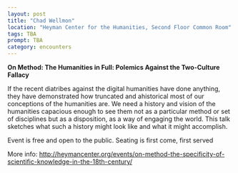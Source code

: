 ```yaml
---
layout: post
title: "Chad Wellmon"
location: "Heyman Center for the Humanities, Second Floor Common Room"
tags: TBA
prompt: TBA
category: encounters
---
```


**On Method: The Humanities in Full: Polemics Against the Two-Culture Fallacy**

If the recent diatribes against the digital humanities have done anything, they have demonstrated how truncated and ahistorical most of our conceptions of the humanities are. We need a history and vision of the humanities capacious enough to see them not as a particular method or set of disciplines but as a disposition, as a way of engaging the world. This talk sketches what such a history might look like and what it might accomplish.

Event is free and open to the public. Seating is first come, first served

More info:  <http://heymancenter.org/events/on-method-the-specificity-of-scientific-knowledge-in-the-18th-century/>